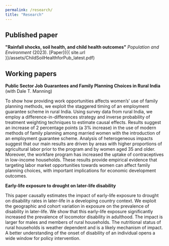 ```yaml
---
permalink: /research/
title: "Research"
---
```

## Published paper
**"Rainfall shocks, soil health, and child health outcomes"** *Population and Environment* (2023). [Paper]({{ site.url }}/assets/ChildSoilHealthforPub_latest.pdf)
## Working papers

**Public Sector Job Guarantees and Family Planning Choices in Rural India** (with Dale T. Manning)

To show how providing work opportunities affects women’s’ use of family planning methods, we exploit the staggered timing of an employment guarantee scheme in rural India. Using survey data from rural India, we employ a difference-in-differences strategy and inverse probability of treatment weighting techniques to estimate causal effects. Results suggest an increase of 2 percentage points (a 3% increase) in the use of modern methods of family planning among married women with the introduction of an employment guarantee scheme. Analysis of heterogeneous impacts suggest that our main results are driven by areas with higher proportions of agricultural labor prior to the program and by women aged 35 and older. Moreover, the workfare program has increased the uptake of contraceptives in low-income households. These results provide empirical evidence that targeting labor market opportunities towards women can affect family planning choices, with important implications for economic development outcomes.

**Early-life exposure to drought on later-life disability**

This paper causally estimates the impact of early-life exposure to drought on disability rates in later-life in a developing country context. We exploit the geographic and cohort variation in exposure on the prevalence of disability in later-life. We show that this early-life exposure significantly increased the prevalence of locomotor disability in adulthood. The impact is larger for males and members of rural households. The nutritional status of rural households is weather dependent and is a likely mechanism of impact. A better understanding of the onset of disability of an individual opens a wide window for policy intervention.


